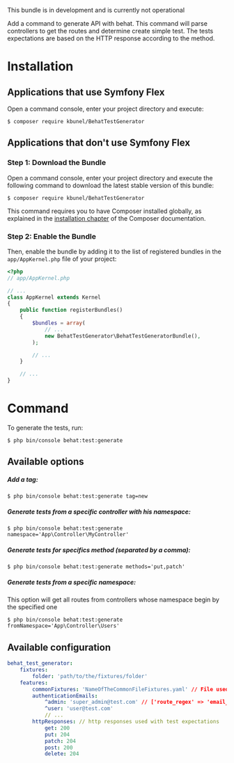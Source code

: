 This bundle is in development and is currently not operational

Add a command to generate API with behat. This command will parse controllers to get the routes and determine create simple test. The tests expectations are based on the HTTP response according to the method.

Installation
============

Applications that use Symfony Flex
----------------------------------

Open a command console, enter your project directory and execute:

```console
$ composer require kbunel/BehatTestGenerator
```

Applications that don't use Symfony Flex
----------------------------------------

### Step 1: Download the Bundle

Open a command console, enter your project directory and execute the
following command to download the latest stable version of this bundle:

```console
$ composer require kbunel/BehatTestGenerator
```

This command requires you to have Composer installed globally, as explained
in the [installation chapter](https://getcomposer.org/doc/00-intro.md)
of the Composer documentation.

### Step 2: Enable the Bundle

Then, enable the bundle by adding it to the list of registered bundles
in the `app/AppKernel.php` file of your project:

```php
<?php
// app/AppKernel.php

// ...
class AppKernel extends Kernel
{
    public function registerBundles()
    {
        $bundles = array(
            // ...
            new BehatTestGenerator\BehatTestGeneratorBundle(),
        );

        // ...
    }

    // ...
}
```

Command
============

To generate the tests, run:

```console
$ php bin/console behat:test:generate
```

Available options
----------------------------------

##### Add a tag:

```console
$ php bin/console behat:test:generate tag=new
```

##### Generate tests from a specific controller with his namespace:

```console
$ php bin/console behat:test:generate namespace='App\Controller\MyController'
```

##### Generate tests for specifics method (separated by a comma):

```console
$ php bin/console behat:test:generate methods='put,patch'
```

##### Generate tests from a specific namespace:

This option will get all routes from controllers whose namespace begin by the specified one

```console
$ php bin/console behat:test:generate fromNamespace='App\Controller\Users'
```

Available configuration
----------------------------------
```yaml
behat_test_generator:
    fixtures:
        folder: 'path/to/the/fixtures/folder'
    features:
        commonFixtures: 'NameOfTheCommonFileFixtures.yaml' // File used to add the common fixture with the fixtures generated
        authenticationEmails:
            ^admin: 'super_admin@test.com' // ['route_regex' => 'email_used']
            ^user: 'user@test.com'
            // ...
        httpResponses: // http responses used with test expectations
            get: 200
            put: 204
            patch: 204
            post: 200
            delete: 204
```
